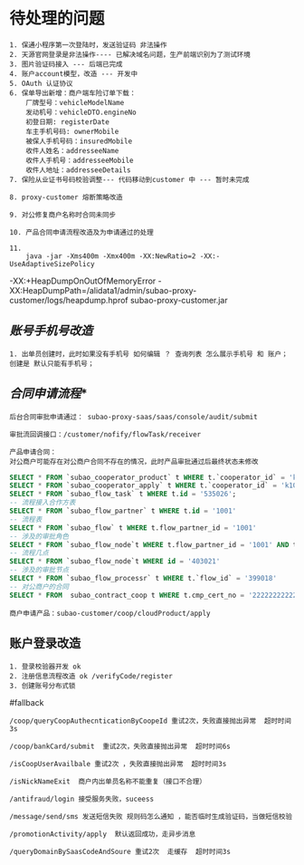 # **待处理的问题**
	1. 保通小程序第一次登陆时，发送验证码 非法操作	
	2. 天源官网登录是非法操作---- 已解决域名问题，生产前端识别为了测试环境
	3. 图片验证码接入 --- 后端已完成
	4. 账户account模型，改造 --- 开发中				
	5. OAuth 认证协议  
	6. 保单导出新增：商户端车险订单下载：
		厂牌型号：vehicleModelName
		发动机号：vehicleDTO.engineNo
		初登日期: registerDate 
		车主手机号码: ownerMobile
		被保人手机号码：insuredMobile
		收件人姓名：addresseeName
		收件人手机号：addresseeMobile
		收件人地址：addresseeDetails
	7. 保险从业证书号码校验调整--- 代码移动到customer 中 --- 暂时未完成
	
	8. proxy-customer 熔断策略改造
	
	9. 对公修复商户名称时合同未同步
	
	10. 产品合同申请流程改造及为申请通过的处理
	
	11. 
		java -jar -Xms400m -Xmx400m -XX:NewRatio=2 -XX:-UseAdaptiveSizePolicy 
-XX:+HeapDumpOnOutOfMemoryError -XX:HeapDumpPath=/alidata1/admin/subao-proxy-customer/logs/heapdump.hprof subao-proxy-customer.jar
	

## *账号手机号改造*
	1. 出单员创建时，此时如果没有手机号 如何编辑 ？ 查询列表 怎么展示手机号 和 账户；创建是 默认只能有手机号；
	



## *合同申请流程**

	后台合同审批申请通过： subao-proxy-saas/saas/console/audit/submit
	
	审批流回调接口：/customer/nofify/flowTask/receiver
	
	产品申请合同：
	对公商户可能存在对公商户合同不存在的情况，此时产品审批通过后最终状态未修改
```sql
SELECT * FROM `subao_cooperator_product` t WHERE t.`cooperator_id` = 'k1055oqw' AND t.`product_id` = '10459';
SELECT * FROM `subao_cooperator_apply` t WHERE t.`cooperator_id` = 'k1055oqw';
SELECT * FROM `subao_flow_task` t WHERE t.id = '535026';
-- 流程接入合作方表
SELECT * FROM `subao_flow_partner` t WHERE t.id = '1001'
-- 流程表
SELECT * FROM `subao_flow` t WHERE t.flow_partner_id = '1001'
-- 涉及的审批角色
SELECT * FROM `subao_flow_node`t WHERE t.flow_partner_id = '1001' AND t.flow_id = '1001';
-- 流程几点
SELECT * FROM `subao_flow_node`t WHERE id = '403021'
-- 涉及的审批节点
SELECT * FROM `subao_flow_processr` t WHERE t.`flow_id` = '399018'
-- 对公商户的合同
SELECT * FROM  subao_contract_coop t WHERE t.cmp_cert_no = '22222222222222'
```
	商户申请产品：subao-customer/coop/cloudProduct/apply
	
	
## 账户登录改造
	1. 登录校验器开发 ok
	2. 注册信息流程改造 ok /verifyCode/register
	3. 创建账号分布式锁
	
	


#fallback

	/coop/queryCoopAuthecnticationByCoopeId 重试2次，失败直接抛出异常  超时时间3s 
	
	/coop/bankCard/submit  重试2次，失败直接抛出异常  超时时间6s 	
	
	/isCoopUserAvailbale 重试2次 ，失败直接抛出异常  超时时间3s 
	
	/isNickNameExit  商户内出单员名称不能重复（接口不合理）
	
	/antifraud/login 接受服务失败，suceess 
	
	/message/send/sms 发送短信失败 规则码怎么通知 ，能否临时生成验证码，当做短信校验
	
	/promotionActivity/apply  默认返回成功，走异步消息

	/queryDomainBySaasCodeAndSoure 重试2次  走缓存  超时时间3s 
